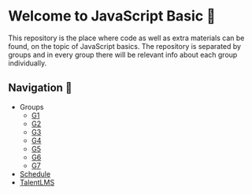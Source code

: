 # Welcome to JavaScript Basic 🚀

This repository is the place where code as well as extra materials can be found, on the topic of JavaScript basics. The repository is separated by groups and in every group there will be relevant info about each group individually. 

## Navigation 🧭

* Groups
  * [G1](/G1/)
  * [G2](/G2/)
  * [G3](/G3/)
  * [G4](/G4/)
  * [G5](/G5/)
  * [G6](/G6/)
  * [G7](/G7/)
* [Schedule](https://docs.google.com/spreadsheets/d/1z-u5QFkmRchkL0ltaNaBDwYWTj00g5xy/edit?usp=sharing&ouid=107731167943471336330&rtpof=true&sd=true)
* [TalentLMS](https://academyforprogramming-seavusedu.talentlms.com/index)


